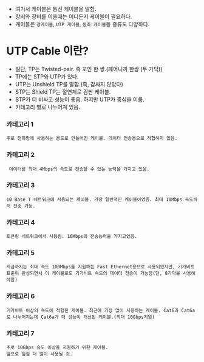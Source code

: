 * 여기서 케이블은 통신 케이블을 말함.
* 장비와 장비를 이을때는 어디든지 케이블이 필요하다.
* 케이블은 `광케이블`, `UTP 케이블`, `동축 케이블`등 종류도 다양하다.
# UTP Cable 이란?
* 일단, TP는 Twisted-pair. 즉 꼬인 한 쌍.(페어니까 한쌍 (두 가닥))
* TP에는 STP와 UTP가 있다.
* UTP는 Unshield TP를 말함.(즉, 감싸지 않았다)
* STP는 Shield TP는 절연체로 감싼 케이블.
* STP가 더 비싸고 성능이 좋음. 하지만 UTP가 중심을 이룸.
* 카테고리 별로 나누어져 있음.
### 카테고리 1
    주로 전화망에 사용하는 용도로 만들어진 케이블. 데이터 전송용으로 적합하지 않음.
### 카테고리 2
     데이터를 최대 4Mbps의 속도로 전송할 수 있는 능력을 가지고 있음.
### 카테고리 3
    10 Base T 네트워크에 사용되는 케이블. 가장 일반적인 케이블이었음. 최대 10Mbps 속도까지 전송 가능.
### 카테고리 4
    토큰링 네트워크에서 사용됨. 16Mbps의 전송능력을 가지고있음.
### 카테고리 5
    지금까지는 최대 속도 100Mbps를 지원하는 Fast Ethernet용으로 사용되었지만, 기가비트 표준이 완성되면서 이 케이블로도 기가비트 속도의 데이터 전송이 가능함(단, 8가닥을 사용해야함)
### 카테고리 6
    기가비트 이상의 속도에 적합한 케이블. 최근에 가장 많이 사용하는 케이블. Cat6과 Cat6a로 나누어지는데 Cat6a가 더 성능이 개선된 케이블.(최대 10Gbps지원)
### 카테고리 7
    주로 10Gbps 속도 이상을 지원하기 위한 케이블.
    앞으로 점점 더 많이 사용될 것.
